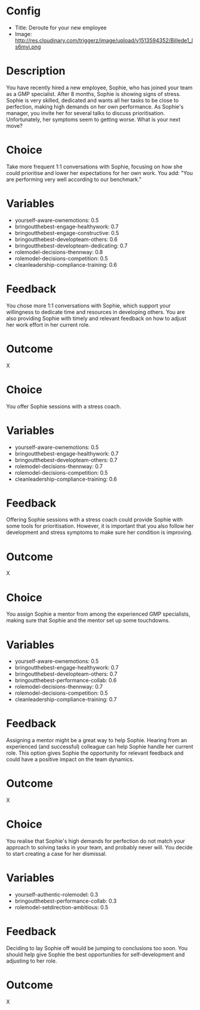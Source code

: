 # Config
 - Title: Deroute for your new employee
 - Image: http://res.cloudinary.com/triggerz/image/upload/v1513594352/Billede1_ls6myi.png

# Description
You have recently hired a new employee, Sophie, who has joined your team as a GMP specialist. After 8 months, Sophie is showing signs of stress. Sophie is very skilled, dedicated and wants all her tasks to be close to perfection, making high demands on her own performance. As Sophie's manager, you invite her for several talks to discuss prioritisation. Unfortunately, her symptoms seem to getting worse. What is your next move?  

# Choice
Take more frequent 1:1 conversations with Sophie, focusing on how she could prioritise and lower her expectations for her own work. You add: "You are performing very well according to our benchmark."

# Variables
 - yourself-aware-ownemotions: 0.5
 - bringoutthebest-engage-healthywork: 0.7
 - bringoutthebest-engage-constructive: 0.5
 - bringoutthebest-developteam-others: 0.6
 - bringoutthebest-developteam-dedicating: 0.7
 - rolemodel-decisions-thennway: 0.8
 - rolemodel-decisions-competition: 0.5
 - cleanleadership-compliance-training: 0.6

# Feedback
You chose more 1:1 conversations with Sophie, which support your willingness to dedicate time and resources in developing others. You are also providing Sophie with timely and relevant feedback on how to adjust her work effort in her current role. 

# Outcome
X

# Choice
You offer Sophie sessions with a stress coach.

# Variables
 - yourself-aware-ownemotions: 0.5
 - bringoutthebest-engage-healthywork: 0.7
 - bringoutthebest-developteam-others: 0.7
 - rolemodel-decisions-thennway: 0.7
 - rolemodel-decisions-competition: 0.5
 - cleanleadership-compliance-training: 0.6

# Feedback
Offering Sophie sessions with a stress coach could provide Sophie with some tools for prioritisation. However, it is important that you also follow her development and stress symptoms to make sure her condition is improving.

# Outcome
X

# Choice
You assign Sophie a mentor from among the experienced GMP specialists, making sure that Sophie and the mentor set up some touchdowns. 

# Variables
 - yourself-aware-ownemotions: 0.5
 - bringoutthebest-engage-healthywork: 0.7
 - bringoutthebest-developteam-others: 0.7
 - bringoutthebest-performance-collab: 0.6
 - rolemodel-decisions-thennway: 0.7
 - rolemodel-decisions-competition: 0.5
 - cleanleadership-compliance-training: 0.7

# Feedback
Assigning a mentor might be a great way to help Sophie. Hearing from an experienced (and successful) colleague can help Sophie handle her current role. This option gives Sophie the opportunity for relevant feedback and could have a positive impact on the team dynamics.

# Outcome
X

# Choice
You realise that Sophie's high demands for perfection do not match your approach to solving tasks in your team, and probably never will. You decide to start creating a case for her dismissal.

# Variables
 - yourself-authentic-rolemodel: 0.3
 - bringoutthebest-performance-collab: 0.3
 - rolemodel-setdirection-ambitious: 0.5
 
# Feedback
Deciding to lay Sophie off would be jumping to conclusions too soon. You should help give Sophie the best opportunities for self-development and adjusting to her role. 

# Outcome
X

